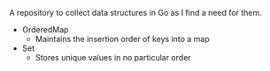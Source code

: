 A repository to collect data structures in Go as I find a need for them.

- OrderedMap
  - Maintains the insertion order of keys into a map
- Set
  - Stores unique values in no particular order
